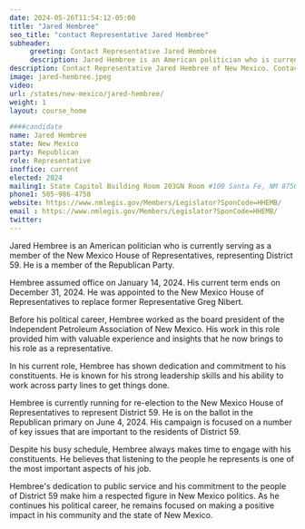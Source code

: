 ```yaml
---
date: 2024-05-26T11:54:12-05:00
title: "Jared Hembree"
seo_title: "contact Representative Jared Hembree"
subheader:
     greeting: Contact Representative Jared Hembree
     description: Jared Hembree is an American politician who is currently serving as a member of the New Mexico House of Representatives, representing District 59. He is a member of the Republican Party.
description: Contact Representative Jared Hembree of New Mexico. Contact information for Jared Hembree includes email address, phone number, and mailing address.
image: jared-hembree.jpeg
video:
url: /states/new-mexico/jared-hembree/
weight: 1
layout: course_home

####candidate
name: Jared Hembree
state: New Mexico
party: Republican
role: Representative
inoffice: current
elected: 2024
mailing1: State Capitol Building Room 203GN Room #100 Santa Fe, NM 87501
phone1: 505-986-4758
website: https://www.nmlegis.gov/Members/Legislator?SponCode=HHEMB/
email : https://www.nmlegis.gov/Members/Legislator?SponCode=HHEMB/
twitter: 
---
```

Jared Hembree is an American politician who is currently serving as a member of the New Mexico House of Representatives, representing District 59. He is a member of the Republican Party.

Hembree assumed office on January 14, 2024. His current term ends on December 31, 2024. He was appointed to the New Mexico House of Representatives to replace former Representative Greg Nibert. 

Before his political career, Hembree worked as the board president of the Independent Petroleum Association of New Mexico. His work in this role provided him with valuable experience and insights that he now brings to his role as a representative.

In his current role, Hembree has shown dedication and commitment to his constituents. He is known for his strong leadership skills and his ability to work across party lines to get things done. 

Hembree is currently running for re-election to the New Mexico House of Representatives to represent District 59. He is on the ballot in the Republican primary on June 4, 2024. His campaign is focused on a number of key issues that are important to the residents of District 59.

Despite his busy schedule, Hembree always makes time to engage with his constituents. He believes that listening to the people he represents is one of the most important aspects of his job. 

Hembree's dedication to public service and his commitment to the people of District 59 make him a respected figure in New Mexico politics. As he continues his political career, he remains focused on making a positive impact in his community and the state of New Mexico.

